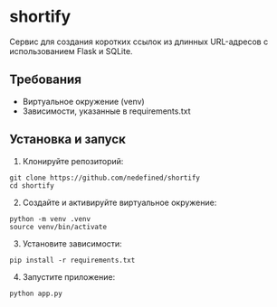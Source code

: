 # shortify
Сервис для создания коротких ссылок из длинных URL-адресов с использованием Flask и SQLite.

## Требования
- Виртуальное окружение (venv)
- Зависимости, указанные в requirements.txt

## Установка и запуск
1. Клонируйте репозиторий:
```
git clone https://github.com/nedefined/shortify
cd shortify
```
2. Создайте и активируйте виртуальное окружение:
```
python -m venv .venv
source venv/bin/activate
```
3. Установите зависимости:
```
pip install -r requirements.txt
```
4. Запустите приложение:
```
python app.py
```